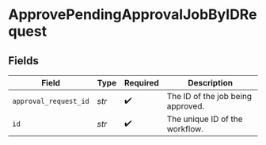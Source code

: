 # ApprovePendingApprovalJobByIDRequest


## Fields

| Field                             | Type                              | Required                          | Description                       |
| --------------------------------- | --------------------------------- | --------------------------------- | --------------------------------- |
| `approval_request_id`             | *str*                             | :heavy_check_mark:                | The ID of the job being approved. |
| `id`                              | *str*                             | :heavy_check_mark:                | The unique ID of the workflow.    |